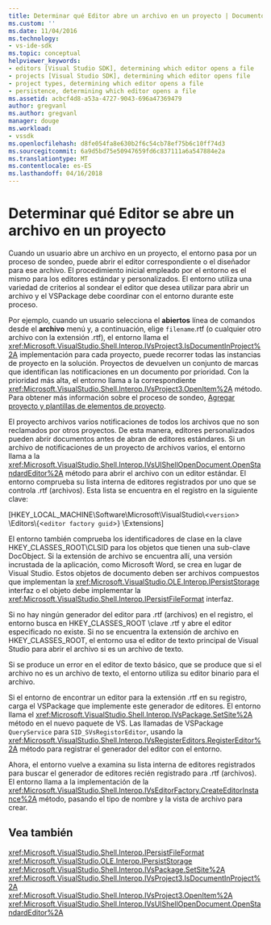 ```yaml
---
title: Determinar qué Editor abre un archivo en un proyecto | Documentos de Microsoft
ms.custom: ''
ms.date: 11/04/2016
ms.technology:
- vs-ide-sdk
ms.topic: conceptual
helpviewer_keywords:
- editors [Visual Studio SDK], determining which editor opens a file
- projects [Visual Studio SDK], determining which editor opens file
- project types, determining which editor opens a file
- persistence, determining which editor opens a file
ms.assetid: acbcf4d8-a53a-4727-9043-696a47369479
author: gregvanl
ms.author: gregvanl
manager: douge
ms.workload:
- vssdk
ms.openlocfilehash: d8fe054fa8e630b2f6c54cb78ef75b6c10ff74d3
ms.sourcegitcommit: 6a9d5bd75e50947659fd6c837111a6a547884e2a
ms.translationtype: MT
ms.contentlocale: es-ES
ms.lasthandoff: 04/16/2018
---
```

# <a name="determining-which-editor-opens-a-file-in-a-project"></a>Determinar qué Editor se abre un archivo en un proyecto
Cuando un usuario abre un archivo en un proyecto, el entorno pasa por un proceso de sondeo, puede abrir el editor correspondiente o el diseñador para ese archivo. El procedimiento inicial empleado por el entorno es el mismo para los editores estándar y personalizados. El entorno utiliza una variedad de criterios al sondear el editor que desea utilizar para abrir un archivo y el VSPackage debe coordinar con el entorno durante este proceso.  
  
 Por ejemplo, cuando un usuario selecciona el **abiertos** línea de comandos desde el **archivo** menú y, a continuación, elige `filename`.rtf (o cualquier otro archivo con la extensión .rtf), el entorno llama el <xref:Microsoft.VisualStudio.Shell.Interop.IVsProject3.IsDocumentInProject%2A> implementación para cada proyecto, puede recorrer todas las instancias de proyecto en la solución. Proyectos de devuelven un conjunto de marcas que identifican las notificaciones en un documento por prioridad. Con la prioridad más alta, el entorno llama a la correspondiente <xref:Microsoft.VisualStudio.Shell.Interop.IVsProject3.OpenItem%2A> método. Para obtener más información sobre el proceso de sondeo, [Agregar proyecto y plantillas de elementos de proyecto](../../extensibility/internals/adding-project-and-project-item-templates.md).  
  
 El proyecto archivos varios notificaciones de todos los archivos que no son reclamados por otros proyectos. De esta manera, editores personalizados pueden abrir documentos antes de abran de editores estándares. Si un archivo de notificaciones de un proyecto de archivos varios, el entorno llama a la <xref:Microsoft.VisualStudio.Shell.Interop.IVsUIShellOpenDocument.OpenStandardEditor%2A> método para abrir el archivo con un editor estándar. El entorno comprueba su lista interna de editores registrados por uno que se controla .rtf (archivos). Esta lista se encuentra en el registro en la siguiente clave:  
  
 [HKEY_LOCAL_MACHINE\Software\Microsoft\VisualStudio\\<`version`> \Editors\\{<`editor factory guid`>} \Extensions]  
  
 El entorno también comprueba los identificadores de clase en la clave HKEY_CLASSES_ROOT\CLSID para los objetos que tienen una sub-clave DocObject. Si la extensión de archivo se encuentra allí, una versión incrustada de la aplicación, como Microsoft Word, se crea en lugar de Visual Studio. Estos objetos de documento deben ser archivos compuestos que implementan la <xref:Microsoft.VisualStudio.OLE.Interop.IPersistStorage> interfaz o el objeto debe implementar la <xref:Microsoft.VisualStudio.Shell.Interop.IPersistFileFormat> interfaz.  
  
 Si no hay ningún generador del editor para .rtf (archivos) en el registro, el entorno busca en HKEY_CLASSES_ROOT \\clave .rtf y abre el editor especificado no existe. Si no se encuentra la extensión de archivo en HKEY_CLASSES_ROOT, el entorno usa el editor de texto principal de Visual Studio para abrir el archivo si es un archivo de texto.  
  
 Si se produce un error en el editor de texto básico, que se produce que si el archivo no es un archivo de texto, el entorno utiliza su editor binario para el archivo.  
  
 Si el entorno de encontrar un editor para la extensión .rtf en su registro, carga el VSPackage que implemente este generador de editores. El entorno llama el <xref:Microsoft.VisualStudio.Shell.Interop.IVsPackage.SetSite%2A> método en el nuevo paquete de VS. Las llamadas de VSPackage `QueryService` para `SID_SVsRegistorEditor`, usando la <xref:Microsoft.VisualStudio.Shell.Interop.IVsRegisterEditors.RegisterEditor%2A> método para registrar el generador del editor con el entorno.  
  
 Ahora, el entorno vuelve a examina su lista interna de editores registrados para buscar el generador de editores recién registrado para .rtf (archivos). El entorno llama a la implementación de la <xref:Microsoft.VisualStudio.Shell.Interop.IVsEditorFactory.CreateEditorInstance%2A> método, pasando el tipo de nombre y la vista de archivo para crear.  
  
## <a name="see-also"></a>Vea también  
 <xref:Microsoft.VisualStudio.Shell.Interop.IPersistFileFormat>   
 <xref:Microsoft.VisualStudio.OLE.Interop.IPersistStorage>   
 <xref:Microsoft.VisualStudio.Shell.Interop.IVsPackage.SetSite%2A>   
 <xref:Microsoft.VisualStudio.Shell.Interop.IVsProject3.IsDocumentInProject%2A>   
 <xref:Microsoft.VisualStudio.Shell.Interop.IVsProject3.OpenItem%2A>   
 <xref:Microsoft.VisualStudio.Shell.Interop.IVsUIShellOpenDocument.OpenStandardEditor%2A>